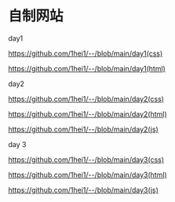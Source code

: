 # 自制网站
day1

https://github.com/1hei1/--/blob/main/day1(css)

https://github.com/1hei1/--/blob/main/day1(html)

day2

https://github.com/1hei1/--/blob/main/day2(css)

https://github.com/1hei1/--/blob/main/day2(html)

https://github.com/1hei1/--/blob/main/day2(js)

day 3

https://github.com/1hei1/--/blob/main/day3(css)

https://github.com/1hei1/--/blob/main/day3(html)

https://github.com/1hei1/--/blob/main/day3(js)
